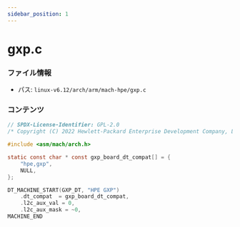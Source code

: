 ```yaml
---
sidebar_position: 1
---
```

# gxp.c

### ファイル情報

- パス: `linux-v6.12/arch/arm/mach-hpe/gxp.c`

### コンテンツ

```c
// SPDX-License-Identifier: GPL-2.0
/* Copyright (C) 2022 Hewlett-Packard Enterprise Development Company, L.P. */

#include <asm/mach/arch.h>

static const char * const gxp_board_dt_compat[] = {
	"hpe,gxp",
	NULL,
};

DT_MACHINE_START(GXP_DT, "HPE GXP")
	.dt_compat	= gxp_board_dt_compat,
	.l2c_aux_val = 0,
	.l2c_aux_mask = ~0,
MACHINE_END

```
